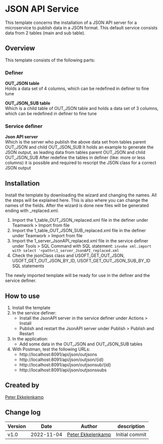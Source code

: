 # JSON API Service

This template concerns the installation of a JSON API server for a microservice to publish data in a JSON format. This default service consists data from 2 tables (main and sub table).

## Overview

This template consists of the following parts:

### Definer

**OUT_JSON table**\
Holds a data set of 4 columns, which can be redefined in definer to fine tune

**OUT_JSON_SUB table**\
Which is a child table of OUT_JSON table and holds a data set of 3 columns, which can be redefined in definer to fine tune

### Service definer

**Json API server**\
Which is the server who publish the above data set from tables parent OUT_JSON and child OUT_JSON_SUB
It holds an example to generate the JSON output, as leading data from tables parent OUT_JSON and child OUT_JSON_SUB
After redefine the tables in definer (like: more or less columns) it is possible and required to rescript the JSON class for a correct JSON output

## Installation

Install the template by downloading the wizard and changing the names.
All the steps will be explained here.
This is also where you can change the names of the fields.
After the wizard is done new files will be generated ending with _replaced.xml.

1. Import the 1_table_OUT_JSON_replaced.xml file in the definer under Teamwork > Import from file
2. Import the 1_table_OUT_JSON_SUB_replaced.xml file in the definer under Teamwork > Import from file
3. Import the 1_server_JsonAPI_replaced.xml file in the service definer under Tools > SQL Command with SQL statement: `invoke xml.import with select '<path>\1_server_JsonAPI_replaced.xml`
4. Check the jsonClass class and USOFT_GET_OUT_JSON, USOFT_GET_OUT_JSON_BY_ID, USOFT_GET_OUT_JSON_SUB_BY_ID SQL statements

The newly imported template will be ready for use in the definer and the service definer.

## How to use

1. Install the template
2. In the service definer:
	- Install the JsonAPI server in the service definer under Actions > Install
	- Publish and restart the JsonAPI server under Publish > Publish and Restart
3. In the application:
	- Add some data in the OUT_JSON and OUT_JSON_SUB tables
4. With Postman, test the following URLs:
	- http://localhost:8091/api/json/outjsons
	- http://localhost:8091/api/json/outjson/{id}
	- http://localhost:8091/api/json/outjsonsub/{id}
	- http://localhost:8091/api/json/outjsonssubs

## Created by

[Peter Ekkelenkamp](mailto:peter.ekkelenkamp@usoft.com)

## Change log
|Version|Date|Author|description|
|  ---  |--- | ---  | --- |
|v1.0|2022-11-04|[Peter Ekkelenkamp](mailto:peter.ekkelenkamp@usoft.com)|Initial commit|